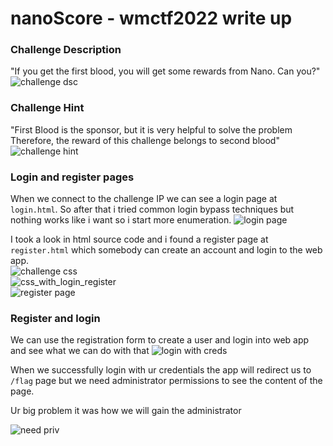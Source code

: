 # nanoScore - wmctf2022 write up


### Challenge Description
"If you get the first blood, you will get some rewards from Nano. Can you?" <br>
![challenge dsc](https://user-images.githubusercontent.com/45040001/186703630-fed38c87-d18b-4c61-8a9e-b92abae72653.png)

### Challenge Hint
"First Blood is the sponsor, but it is very helpful to solve the problem Therefore, the reward of this challenge belongs to second blood"
![challenge hint](https://user-images.githubusercontent.com/45040001/186704114-7f942670-8560-4991-a986-1721358bdd3f.png)


### Login and register pages
When we connect to the challenge IP we can see a login page at `login.html`. So after that i tried common login bypass techniques but nothing works like i want so i start more enumeration.
![login page](https://user-images.githubusercontent.com/45040001/186704685-d9d6cb74-e68d-48f3-8f79-87a7e0012d03.png)

I took a look in html source code and i found a register page at `register.html` which somebody can create an account and login to the web app. <br>
![challenge css](https://user-images.githubusercontent.com/45040001/186705677-7563dce6-eb72-46e1-9995-f18fc606beb6.png) <Br>
![css_with_login_register](https://user-images.githubusercontent.com/45040001/186705693-cc826f2a-e000-4dfe-9b39-931157ab1483.png) <br>
![register page](https://user-images.githubusercontent.com/45040001/186706183-b8f43a58-9790-45ad-9297-7e45b4c0b989.png)

### Register and login
We can use the registration form to create a user and login into web app and see what we can do with that
![login with creds](https://user-images.githubusercontent.com/45040001/186713903-61777eca-8555-4b53-8592-aea2c25ac56b.png)

When we successfully login with ur credentials the app will redirect us to `/flag` page but we need administrator permissions to see the content of the page.
 
Ur big problem it was how we will gain the administrator 
  
![need priv](https://user-images.githubusercontent.com/45040001/186714081-9e58a812-e615-4619-9e40-3abdf64d0a4f.png)

